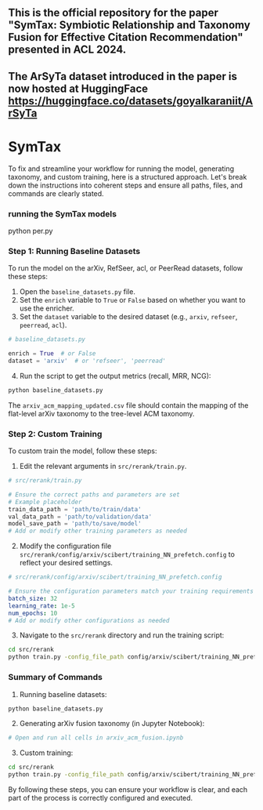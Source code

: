 ## This is the official repository for the paper "SymTax: Symbiotic Relationship and Taxonomy Fusion for Effective Citation Recommendation" presented in ACL 2024.
## The ArSyTa dataset introduced in the paper is now hosted at HuggingFace https://huggingface.co/datasets/goyalkaraniit/ArSyTa


# SymTax

To fix and streamline your workflow for running the model, generating taxonomy, and custom training, here is a
structured approach. Let's break down the instructions into coherent steps and ensure all paths, files, and commands are
clearly stated.

### running the SymTax models

python per.py

### Step 1: Running Baseline Datasets

To run the model on the arXiv, RefSeer, acl, or PeerRead datasets, follow these steps:

1. Open the `baseline_datasets.py` file.
2. Set the `enrich` variable to `True` or `False` based on whether you want to use the enricher.
3. Set the `dataset` variable to the desired dataset (e.g., `arxiv`, `refseer`, `peerread`, `acl`).

```python
# baseline_datasets.py

enrich = True  # or False
dataset = 'arxiv'  # or 'refseer', 'peerread'

```

4. Run the script to get the output metrics (recall, MRR, NCG):

```bash
python baseline_datasets.py
```

The `arxiv_acm_mapping_updated.csv` file should contain the mapping of the flat-level arXiv taxonomy to the tree-level
ACM taxonomy.

### Step 2: Custom Training

To custom train the model, follow these steps:

1. Edit the relevant arguments in `src/rerank/train.py`.

```python
# src/rerank/train.py

# Ensure the correct paths and parameters are set
# Example placeholder
train_data_path = 'path/to/train/data'
val_data_path = 'path/to/validation/data'
model_save_path = 'path/to/save/model'
# Add or modify other training parameters as needed
```

2. Modify the configuration file `src/rerank/config/arxiv/scibert/training_NN_prefetch.config` to reflect your desired
   settings.

```yaml
# src/rerank/config/arxiv/scibert/training_NN_prefetch.config

# Ensure the configuration parameters match your training requirements
batch_size: 32
learning_rate: 1e-5
num_epochs: 10
# Add or modify other configurations as needed
```

3. Navigate to the `src/rerank` directory and run the training script:

```bash
cd src/rerank
python train.py -config_file_path config/arxiv/scibert/training_NN_prefetch.config
```

### Summary of Commands

1. Running baseline datasets:

```bash
python baseline_datasets.py
```

2. Generating arXiv fusion taxonomy (in Jupyter Notebook):

```bash
# Open and run all cells in arxiv_acm_fusion.ipynb
```

3. Custom training:

```bash
cd src/rerank
python train.py -config_file_path config/arxiv/scibert/training_NN_prefetch.config
```

By following these steps, you can ensure your workflow is clear, and each part of the process is correctly configured
and executed.
